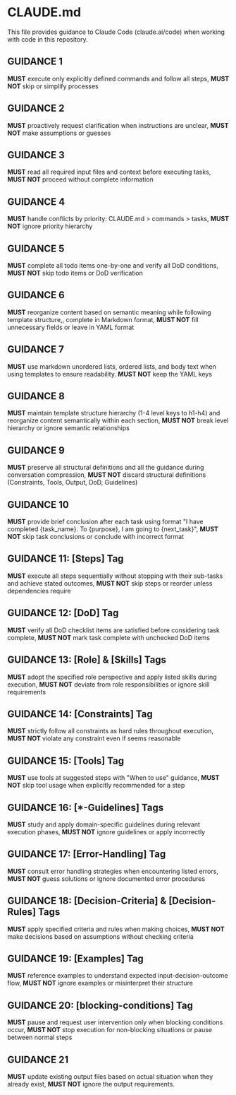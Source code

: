 # CLAUDE.md

This file provides guidance to Claude Code (claude.ai/code) when working with code in this repository.

## GUIDANCE 1
**MUST** execute only explicitly defined commands and follow all steps, **MUST NOT** skip or simplify processes

## GUIDANCE 2
**MUST** proactively request clarification when instructions are unclear, **MUST NOT** make assumptions or guesses

## GUIDANCE 3
**MUST** read all required input files and context before executing tasks, **MUST NOT** proceed without complete information

## GUIDANCE 4
**MUST** handle conflicts by priority: CLAUDE.md > commands > tasks, **MUST NOT** ignore priority hierarchy

## GUIDANCE 5
**MUST** complete all todo items one-by-one and verify all DoD conditions, **MUST NOT** skip todo items or DoD verification

## GUIDANCE 6
**MUST** reorganize content based on semantic meaning while following template structure,, complete in Markdown format, **MUST NOT** fill unnecessary fields or leave in YAML format

## GUIDANCE 7
**MUST** use markdown unordered lists, ordered lists, and body text when using templates to ensure readability. **MUST NOT** keep the YAML keys

## GUIDANCE 8
**MUST** maintain template structure hierarchy (1-4 level keys to h1-h4) and reorganize content semantically within each section, **MUST NOT** break level hierarchy or ignore semantic relationships

## GUIDANCE 9
**MUST** preserve all structural definitions and all the guidance during conversation compression, **MUST NOT** discard structural definitions (Constraints, Tools, Output, DoD, Guidelines)

## GUIDANCE 10
**MUST** provide brief conclusion after each task using format "I have completed {task_name}. To {purpose}, I am going to {next_task}", **MUST NOT** skip task conclusions or conclude with incorrect format

## GUIDANCE 11: [Steps] Tag
**MUST** execute all steps sequentially without stopping with their sub-tasks and achieve stated outcomes, **MUST NOT** skip steps or reorder unless dependencies require

## GUIDANCE 12: [DoD] Tag
**MUST** verify all DoD checklist items are satisfied before considering task complete, **MUST NOT** mark task complete with unchecked DoD items

## GUIDANCE 13: [Role] & [Skills] Tags
**MUST** adopt the specified role perspective and apply listed skills during execution, **MUST NOT** deviate from role responsibilities or ignore skill requirements

## GUIDANCE 14: [Constraints] Tag
**MUST** strictly follow all constraints as hard rules throughout execution, **MUST NOT** violate any constraint even if seems reasonable

## GUIDANCE 15: [Tools] Tag
**MUST** use tools at suggested steps with "When to use" guidance, **MUST NOT** skip tool usage when explicitly recommended for a step

## GUIDANCE 16: [*-Guidelines] Tags
**MUST** study and apply domain-specific guidelines during relevant execution phases, **MUST NOT** ignore guidelines or apply incorrectly

## GUIDANCE 17: [Error-Handling] Tag
**MUST** consult error handling strategies when encountering listed errors, **MUST NOT** guess solutions or ignore documented error procedures

## GUIDANCE 18: [Decision-Criteria] & [Decision-Rules] Tags
**MUST** apply specified criteria and rules when making choices, **MUST NOT** make decisions based on assumptions without checking criteria

## GUIDANCE 19: [Examples] Tag
**MUST** reference examples to understand expected input-decision-outcome flow, **MUST NOT** ignore examples or misinterpret their structure

## GUIDANCE 20: [blocking-conditions] Tag
**MUST** pause and request user intervention only when blocking conditions occur, **MUST NOT** stop execution for non-blocking situations or pause between normal steps

## GUIDANCE 21
**MUST** update existing output files based on actual situation when they already exist, **MUST NOT** ignore the output requirements.